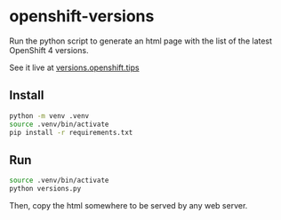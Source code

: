 # openshift-versions

Run the python script to generate an html page with the list of the latest OpenShift 4 versions.

See it live at [versions.openshift.tips](http://versions.openshift.tips)

## Install

```bash
python -m venv .venv
source .venv/bin/activate
pip install -r requirements.txt
```

## Run

```bash
source .venv/bin/activate
python versions.py
```

Then, copy the html somewhere to be served by any web server.
